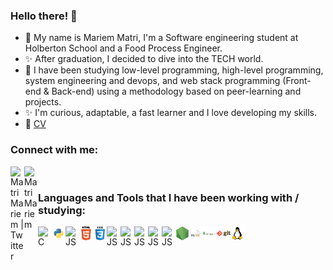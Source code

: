 ### Hello there! 👋

- 🌱 My name is Mariem Matri, I'm a Software engineering student at Holberton School and a Food Process Engineer.
- ✨ After graduation, I decided to dive into the TECH world.
- 🌱 I have been studying low-level programming, high-level
programming, system engineering and devops, and web
stack programming (Front-end & Back-end) using a
methodology based on peer-learning and projects.
- ✨ I'm curious, adaptable, a fast learner and I love developing my skills.
- 📝 [CV](/Software_Engineer_Mariem_Matri.pdf)

### Connect with me:

<a href="https://twitter.com/MatriMariem">
  <img align="left" alt="MatriMariem | Twitter" width="22px" src="https://cdn.jsdelivr.net/npm/simple-icons@v3/icons/twitter.svg" />
</a>
<a href="https://www.linkedin.com/in/mariem-matri-249620178/">
  <img align="left" alt="MatriMariem" width="22px" src="https://cdn.jsdelivr.net/npm/simple-icons@v3/icons/linkedin.svg" />
</a>

<br />

### Languages and Tools that I have been working with / studying:

<a href="https://github.com/MatriMariem/holbertonschool-low_level_programming">
  <img align="left" alt="C" width="22px" src="https://cdn.iconscout.com/icon/free/png-512/c-programming-569564.png" />
</a>

<a href="https://github.com/MatriMariem/holbertonschool-higher_level_programming">
  <img align="left" alt="Python" width="22px" src="https://raw.githubusercontent.com/github/explore/80688e429a7d4ef2fca1e82350fe8e3517d3494d/topics/python/python.png" />
</a>
<a href="https://github.com/MatriMariem/AirBnB_clone_v4/blob/master/api/v1/app.py">
  <img align="left" alt="JS" width="22px" src="https://upload.wikimedia.org/wikipedia/commons/thumb/3/3c/Flask_logo.svg/1200px-Flask_logo.svg.png" />
</a>
<a href="https://github.com/MatriMariem/holberton-headphones">
  <img align="left" alt="JS" width="22px" src="https://raw.githubusercontent.com/github/explore/80688e429a7d4ef2fca1e82350fe8e3517d3494d/topics/html/html.png" />
</a>
<a href="https://github.com/MatriMariem/holberton-headphones">
  <img align="left" alt="JS" width="22px" src="https://raw.githubusercontent.com/github/explore/80688e429a7d4ef2fca1e82350fe8e3517d3494d/topics/css/css.png" />
</a>
<a href="https://github.com/MatriMariem/holbertonschool-web_front_end">
  <img align="left" alt="JS" width="22px" src="https://cdn.iconscout.com/icon/free/png-512/sass-226054.png" />
</a>
<a href="https://github.com/MatriMariem/holbertonschool-web_front_end">
  <img align="left" alt="JS" width="22px" src="https://www.phpdeveloperszone.com/uploaded_images/VN15937561CA21309174.jpg" />
</a>
<a href="https://github.com/MatriMariem/holbertonschool-web_back_end">
  <img align="left" alt="JS" width="22px" src="https://raw.githubusercontent.com/github/explore/80688e429a7d4ef2fca1e82350fe8e3517d3494d/topics/javascript/javascript.pngg" />
</a>
<a href="https://github.com/MatriMariem/holberton-smiling-school-javascript/blob/master/xml-scripts.js">
  <img align="left" alt="JS" width="22px" src="https://generic-ui.com/assets/images/platform-logos/jquery.logo.jpg" />
</a>
<a href="https://github.com/MatriMariem/holbertonschool-web_back_end">
  <img align="left" alt="JS" width="22px" src="https://codus.acyclique.com/wp-content/uploads/2017/11/ES6-JS.png" />
</a>
<a href="https://github.com/MatriMariem/holbertonschool-web_back_end/tree/master/0x12-Node_JS_basic">
  <img align="left" alt="JS" width="22px" src="https://raw.githubusercontent.com/github/explore/80688e429a7d4ef2fca1e82350fe8e3517d3494d/topics/nodejs/nodejs.png" />
</a>
<a href="https://github.com/MatriMariem/holbertonschool-web_back_end/tree/master/0x0C-MySQL_Advanced">
  <img align="left" alt="JS" width="22px" src="https://raw.githubusercontent.com/github/explore/80688e429a7d4ef2fca1e82350fe8e3517d3494d/topics/mysql/mysql.png" />
</a>
<a href="https://github.com/MatriMariem/holbertonschool-web_back_end/tree/master/0x0D-NoSQL">
  <img align="left" alt="JS" width="22px" src="https://raw.githubusercontent.com/github/explore/80688e429a7d4ef2fca1e82350fe8e3517d3494d/topics/mongodb/mongodb.png" />
</a>
<a href="https://github.com/MatriMariem/holbertonschool-zero_day">
  <img align="left" alt="JS" width="22px" src="https://raw.githubusercontent.com/github/explore/80688e429a7d4ef2fca1e82350fe8e3517d3494d/topics/git/git.png" />
</a>
<a href="https://github.com/MatriMariem/holberton-system_engineering-devops">
  <img align="left" alt="JS" width="22px" src="https://raw.githubusercontent.com/github/explore/80688e429a7d4ef2fca1e82350fe8e3517d3494d/topics/linux/linux.png" />
</a>
